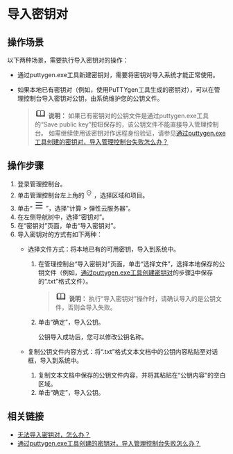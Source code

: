 # 导入密钥对<a name="ecs_13_0204"></a>

## 操作场景<a name="section1597865916344"></a>

以下两种场景，需要执行导入密钥对的操作：

-   通过puttygen.exe工具新建密钥对，需要将密钥对导入系统才能正常使用。

-   如果本地已有密钥对（例如，使用PuTTYgen工具生成的密钥对），可以在管理控制台导入密钥对公钥，由系统维护您的公钥文件。

    >![](public_sys-resources/icon-note.gif) **说明：** 
    >如果已有密钥对的公钥文件是通过puttygen.exe工具的“Save public key”按钮保存的，该公钥文件不能直接导入管理控制台。
    >如需继续使用该密钥对作远程身份验证，请参见[通过puttygen.exe工具创建的密钥对，导入管理控制台失败怎么办？](https://support.huaweicloud.com/ecs_faq/ecs_faq_1220.html)

## 操作步骤<a name="section62005706143441"></a>

1.  登录管理控制台。
2.  单击管理控制台左上角的![](figures/icon-region.png)，选择区域和项目。
3.  单击“![](figures/service-list.jpg)”，选择“计算 \> 弹性云服务器”。
4.  在左侧导航树中，选择“密钥对”。
5.  在“密钥对”页面，单击“导入密钥对”。
6.  导入密钥对的方式有如下两种：
    -   选择文件方式：将本地已有的可用密钥，导入到系统中。
        1.  在管理控制台“导入密钥对”页面，单击“选择文件”，选择本地保存的公钥文件（例如，[通过puttygen.exe工具创建密钥对](通过puttygen-exe工具创建密钥对.md)的步骤[3](通过puttygen-exe工具创建密钥对.md#li18403111116343)中保存的“.txt”格式文件）。

            >![](public_sys-resources/icon-note.gif) **说明：** 
            >执行“导入密钥对”操作时，请确认导入的是公钥文件，否则会导入失败。

        2.  单击“确定”，导入公钥。

            公钥导入成功后，您可以修改公钥名称。

    -   复制公钥文件内容方式：将“.txt”格式文本文档中的公钥内容粘贴至对话框，导入到系统中。
        1.  复制文本文档中保存的公钥文件内容，并将其粘贴在“公钥内容”的空白区域。
        2.  单击“确定”，导入公钥。

## 相关链接<a name="section116061859134012"></a>

-   [无法导入密钥对，怎么办？](https://support.huaweicloud.com/ecs_faq/ecs_faq_0067.html)
-   [通过puttygen.exe工具创建的密钥对，导入管理控制台失败怎么办？](https://support.huaweicloud.com/ecs_faq/ecs_faq_1220.html)

